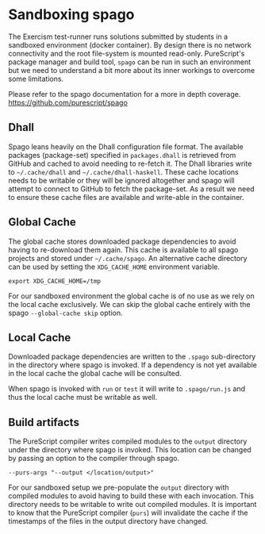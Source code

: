 # Sandboxing spago

The Exercism test-runner runs solutions submitted by students in a sandboxed
environment (docker container). By design there is no network connectivity and
the root file-system is mounted read-only. PureScript's package manager and
build tool, `spago` can be run in such an environment but we need to understand
a bit more about its inner workings to overcome some limitations.

Please refer to the spago documentation for a more in depth coverage.
https://github.com/purescript/spago

## Dhall

Spago leans heavily on the Dhall configuration file format. The available
packages (package-set) specified in `packages.dhall` is retrieved from GitHub
and cached to avoid needing to re-fetch it. The Dhall libraries write to
`~/.cache/dhall` and `~/.cache/dhall-haskell`. These cache locations needs to
be writable or they will be ignored altogether and spago will attempt to
connect to GitHub to fetch the package-set. As a result we need to ensure these
cache files are available and write-able in the container.

## Global Cache

The global cache stores downloaded package dependencies to avoid having to
re-download them again. This cache is available to all spago projects and
stored under `~/.cache/spago`. An alternative cache directory can be used by
setting the `XDG_CACHE_HOME` environment variable.

    export XDG_CACHE_HOME=/tmp

For our sandboxed environment the global cache is of no use as we rely on the
local cache exclusively. We can skip the global cache entirely with the
spago `--global-cache skip` option.

## Local Cache

Downloaded package dependencies are written to the `.spago` sub-directory in
the directory where spago is invoked. If a dependency is not yet available in
the local cache the global cache will be consulted.

When spago is invoked with `run` or `test` it will write to `.spago/run.js` and
thus the local cache must be writable as well.

## Build artifacts

The PureScript compiler writes compiled modules to the `output` directory under
the directory where spago is invoked. This location can be changed by passing
an option to the compiler through spago.

    --purs-args "--output </location/output>"

For our sandboxed setup we pre-populate the `output` directory with compiled
modules to avoid having to build these with each invocation. This directory
needs to be writable to write out compiled modules. It is important to know
that the PureScript compiler (`purs`) will invalidate the cache if the
timestamps of the files in the output directory have changed.
